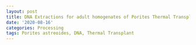 ```yaml
---
layout: post
title: DNA Extractions for adult homogenates of Porites Thermal Transplant Batch 5
date: '2020-08-16'
categories: Processing
tags: Porites astreoides, DNA, Thermal Transplant
---
```

